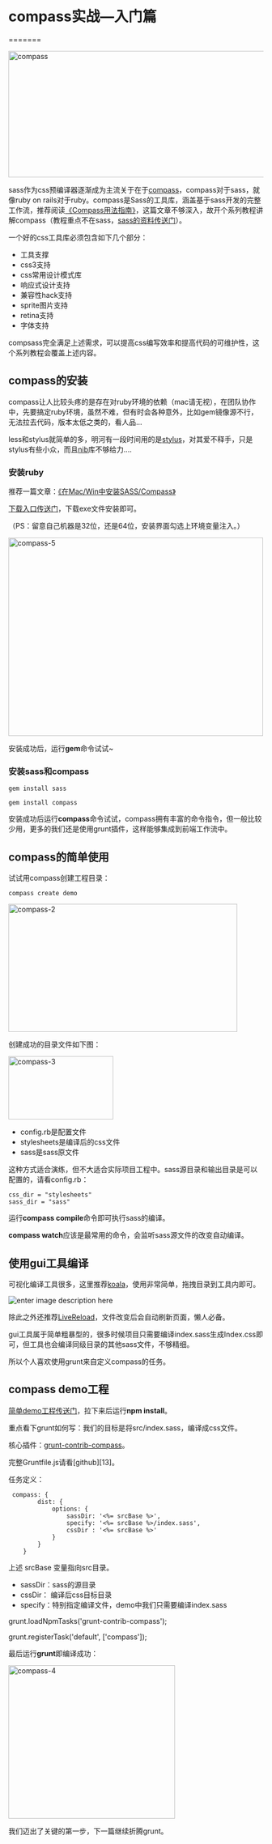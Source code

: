 # compass实战—入门篇
=======

<a href="http://www.36ria.com/6417/compass" rel="attachment wp-att-6418"><img src="http://www.36ria.com/wp-content/uploads/2014/05/compass.png" alt="compass" width="520" height="250" class="alignnone size-full wp-image-6418" /></a>

sass作为css预编译器逐渐成为主流关于在于[compass][1]，compass对于sass，就像ruby on rails对于ruby。compass是Sass的工具库，涵盖基于sass开发的完整工作流，推荐阅读[《Compass用法指南》][2]，这篇文章不够深入，故开个系列教程讲解compass（教程重点不在sass，[sass的资料传送门][3]）。

一个好的css工具库必须包含如下几个部分：

*   工具支撑
*   css3支持
*   css常用设计模式库
*   响应式设计支持
*   兼容性hack支持
*   sprite图片支持
*   retina支持
*   字体支持

compsass完全满足上述需求，可以提高css编写效率和提高代码的可维护性，这个系列教程会覆盖上述内容。

## compass的安装

compass让人比较头疼的是存在对ruby环境的依赖（mac请无视），在团队协作中，先要搞定ruby环境，虽然不难，但有时会各种意外，比如gem镜像源不行，无法拉去代码，版本太低之类的，看人品...

less和stylus就简单的多，明河有一段时间用的是[stylus][4]，对其爱不释手，只是stylus有些小众，而且[nib][5]库不够给力....

### 安装ruby

推荐一篇文章：[《在Mac/Win中安装SASS/Compass》][6]

[下载入口传送门][7]，下载exe文件安装即可。

（PS：留意自己机器是32位，还是64位，安装界面勾选上环境变量注入。）

<a href="http://www.36ria.com/6417/compass-5" rel="attachment wp-att-6430"><img src="http://www.36ria.com/wp-content/uploads/2014/05/compass-5.jpg" alt="compass-5" width="503" height="392" class="alignnone size-full wp-image-6430" /></a>

安装成功后，运行**gem**命令试试~

### 安装sass和compass

    gem install sass
    
    gem install compass
    

安装成功后运行**compass**命令试试，compass拥有丰富的命令指令，但一般比较少用，更多的我们还是使用grunt插件，这样能够集成到前端工作流中。

## compass的简单使用

试试用compass创建工程目录：

    compass create demo
    

<a href="http://www.36ria.com/6417/compass-2" rel="attachment wp-att-6422"><img src="http://www.36ria.com/wp-content/uploads/2014/05/compass-2.png" alt="compass-2" width="452" height="253" class="alignnone size-full wp-image-6422" /></a>

创建成功的目录文件如下图：

<a href="http://www.36ria.com/6417/compass-3" rel="attachment wp-att-6423"><img src="http://www.36ria.com/wp-content/uploads/2014/05/compass-3.png" alt="compass-3" width="207" height="125" class="alignnone size-full wp-image-6423" /></a>

*   config.rb是配置文件
*   stylesheets是编译后的css文件
*   sass是sass原文件

这种方式适合演练，但不大适合实际项目工程中。sass源目录和输出目录是可以配置的，请看config.rb：

    css_dir = "stylesheets"
    sass_dir = "sass"
    

运行**compass compile**命令即可执行sass的编译。

**compass watch**应该是最常用的命令，会监听sass源文件的改变自动编译。

## 使用gui工具编译

可视化编译工具很多，这里推荐[koala][8]，使用非常简单，拖拽目录到工具内即可。

![enter image description here][9]

除此之外还推荐[LiveReload][10]，文件改变后会自动刷新页面，懒人必备。

gui工具属于简单粗暴型的，很多时候项目只需要编译index.sass生成Index.css即可，但工具也会编译同级目录的其他sass文件，不够精细。

所以个人喜欢使用grunt来自定义compass的任务。

## compass demo工程

[简单demo工程传送门][11]，拉下来后运行**npm install**。

重点看下grunt如何写：我们的目标是将src/index.sass，编译成css文件。

核心插件：[grunt-contrib-compass][12]。

完整Gruntfile.js请看[github][13]。

任务定义：

     compass: {
            dist: {
                options: {
                    sassDir: '<%= srcBase %>',
                    specify: '<%= srcBase %>/index.sass',
                    cssDir : '<%= srcBase %>'
                }
            }
        }
    

上述 srcBase 变量指向src目录。

*   sassDir：sass的源目录
*   cssDir： 编译后css目标目录
*   specify：特别指定编译文件，demo中我们只需要编译index.sass

grunt.loadNpmTasks('grunt-contrib-compass');

grunt.registerTask('default', ['compass']);

最后运行**grunt**即编译成功：

<a href="http://www.36ria.com/6417/compass-4" rel="attachment wp-att-6425"><img src="http://www.36ria.com/wp-content/uploads/2014/05/compass-4.png" alt="compass-4" width="329" height="303" class="alignnone size-full wp-image-6425" /></a>

我们迈出了关键的第一步，下一篇继续折腾grunt。

 [1]: http://compass-style.org/
 [2]: http://www.ruanyifeng.com/blog/2012/11/compass.html
 [3]: http://www.w3cplus.com/sassguide/syntax.html
 [4]: http://learnboost.github.io/stylus/
 [5]: http://visionmedia.github.io/nib/
 [6]: http://www.tuicool.com/articles/FF7fEv
 [7]: http://rubyforge.org/frs/?group_id=167
 [8]: http://koala-app.com/index-zh.html
 [9]: http://koala-app.com/img/screenshot.png
 [10]: http://livereload.com/
 [11]: https://github.com/minghe/compass-demo
 [12]: https://github.com/gruntjs/grunt-contrib-compass


